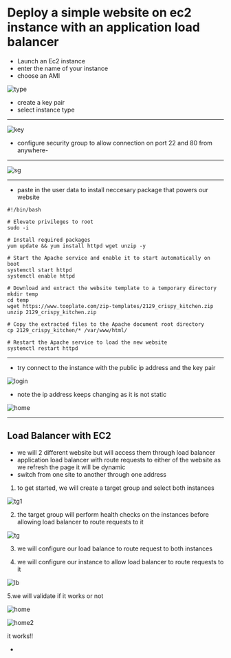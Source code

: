# Deploy a simple website on ec2 instance with an application load balancer

- Launch an Ec2 instance
- enter the name of your instance
- choose an AMI

![type](https://github.com/baraqheart/HandsOn/blob/8f3c2035b029c9f0feb9bd63634f0f1df83cc5bf/project_4/a6.PNG)


- create a key pair
- select instance type 

***
![key](https://github.com/baraqheart/HandsOn/blob/8f3c2035b029c9f0feb9bd63634f0f1df83cc5bf/project_4/a3.PNG)





- configure security group to allow connection on port 22 and 80 from anywhere- 

***
![sg](https://github.com/baraqheart/HandsOn/blob/8f3c2035b029c9f0feb9bd63634f0f1df83cc5bf/project_4/a4.PNG)
***

- paste in the user data to install neccesary package that powers our website


```
#!/bin/bash

# Elevate privileges to root
sudo -i

# Install required packages
yum update && yum install httpd wget unzip -y

# Start the Apache service and enable it to start automatically on boot
systemctl start httpd
systemctl enable httpd

# Download and extract the website template to a temporary directory
mkdir temp
cd temp
wget https://www.tooplate.com/zip-templates/2129_crispy_kitchen.zip
unzip 2129_crispy_kitchen.zip

# Copy the extracted files to the Apache document root directory
cp 2129_crispy_kitchen/* /var/www/html/

# Restart the Apache service to load the new website
systemctl restart httpd

```

***

- try connect to the instance with the public ip address and the key pair 

![login](https://github.com/baraqheart/HandsOn/blob/8f3c2035b029c9f0feb9bd63634f0f1df83cc5bf/project_4/a7.PNG)

- note the ip address keeps changing as it is not static

![home](https://github.com/baraqheart/HandsOn/blob/8f3c2035b029c9f0feb9bd63634f0f1df83cc5bf/project_4/a9.PNG)

***

## Load Balancer with EC2
- we will 2 different website but will access them through load balancer
- application load balancer with route requests to either of the website as we refresh the page it will be dynamic
- switch from one site to another through one address

1. to get started, we will create a target group and select both instances

![tg1](https://github.com/baraqheart/HandsOn/blob/8f3c2035b029c9f0feb9bd63634f0f1df83cc5bf/project_4/a00.PNG)

2. the target group will perform health checks on the instances before allowing load balancer to route requests to it


![tg](https://github.com/baraqheart/HandsOn/blob/8f3c2035b029c9f0feb9bd63634f0f1df83cc5bf/project_4/a12.PNG)

3. we will configure our load balance to route request to both instances

4. we will configure our instance to allow load balancer to route requests to it

![lb](https://github.com/baraqheart/HandsOn/blob/8f3c2035b029c9f0feb9bd63634f0f1df83cc5bf/project_4/13.PNG)

5.we will validate if it works or not

![home](https://github.com/baraqheart/HandsOn/blob/8f3c2035b029c9f0feb9bd63634f0f1df83cc5bf/project_4/lb3.PNG)

![home2](https://github.com/baraqheart/HandsOn/blob/8f3c2035b029c9f0feb9bd63634f0f1df83cc5bf/project_4/lit3.PNG)

it works!!


- 

